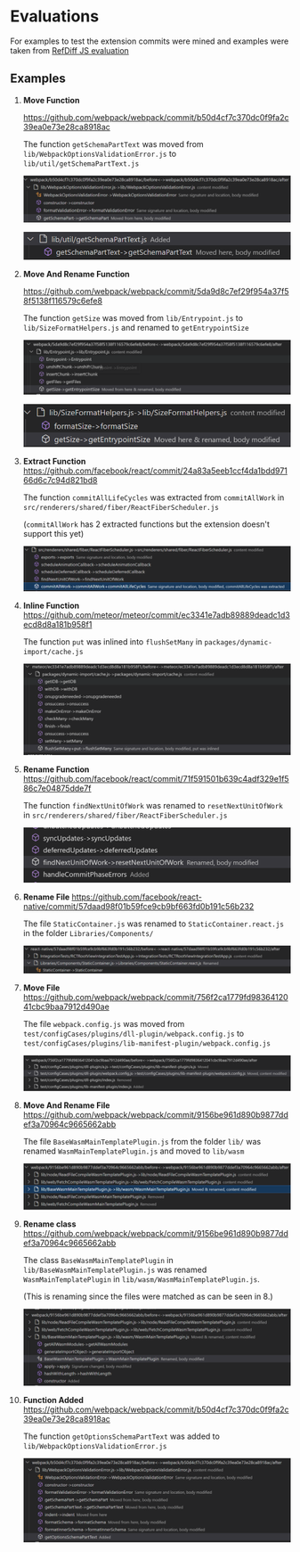 # Evaluations

For examples to test the extension commits were mined and examples were taken from [RefDiff JS evaluation](https://github.com/aserg-ufmg/RefDiff/blob/master/refdiff-evaluation/src/test/java/refdiff/evaluation/js/ComputeRecallJs.java)

## Examples

1. **Move Function**

    <https://github.com/webpack/webpack/commit/b50d4cf7c370dc0f9fa2c39ea0e73e28ca8918ac>

    The function `getSchemaPartText` was moved from `lib/WebpackOptionsValidationError.js` to `lib/util/getSchemaPartText.js`

    ![Moved from](EvaluationResults/MoveFunction.png?raw=true)

    ![Moved to](EvaluationResults/MoveFunctionAfter.png?raw=true)

2. **Move And Rename Function**

    <https://github.com/webpack/webpack/commit/5da9d8c7ef29f954a37f58f5138f116579c6efe8>

    The function `getSize` was moved from `lib/Entrypoint.js` to `lib/SizeFormatHelpers.js` and renamed to `getEntrypointSize`

    ![Moved and renamed from](EvaluationResults/MoveAndRenameFunction.png?raw=true)

    ![Moved to](EvaluationResults/MoveAndRenameFunctionAfter.png?raw=true)

3. **Extract Function**
    <https://github.com/facebook/react/commit/24a83a5eeb1ccf4da1bdd97166d6c7c94d821bd8>

    The function `commitAllLifeCycles` was extracted from `commitAllWork` in `src/renderers/shared/fiber/ReactFiberScheduler.js`

    (`commitAllWork` has 2 extracted functions but the extension doesn't support this yet)

    ![Extracted](EvaluationResults/ExtractedFunction.png?raw=true)

4. **Inline Function**
    <https://github.com/meteor/meteor/commit/ec3341e7adb89889deadc1d3ecd8d8a181b958f1>

    The function `put` was inlined into `flushSetMany` in `packages/dynamic-import/cache.js`

    ![Inlined](EvaluationResults/InlinedFunction.png?raw=true)

5. **Rename Function**
    <https://github.com/facebook/react/commit/71f591501b639c4adf329e1f586c7e04875dde7f>

    The function `findNextUnitOfWork` was renamed to `resetNextUnitOfWork` in `src/renderers/shared/fiber/ReactFiberScheduler.js`

    ![Renamed](EvaluationResults/RenamedFunction.png?raw=true)

6. **Rename File**
    <https://github.com/facebook/react-native/commit/57daad98f01b59fce9cb9bf663fd0b191c56b232>

    The file `StaticContainer.js` was renamed to `StaticContainer.react.js` in the folder `Libraries/Components/`

    ![RenamedFile](EvaluationResults/RenamedFile.png?raw=true)

7. **Move File**
    <https://github.com/webpack/webpack/commit/756f2ca1779fd9836412041cbc9baa7912d490ae>

    The file `webpack.config.js` was moved from `test/configCases/plugins/dll-plugin/webpack.config.js` to `test/configCases/plugins/lib-manifest-plugin/webpack.config.js`

    ![MovedFile](EvaluationResults/MoveFile.png?raw=true)

8. **Move And Rename File**
    <https://github.com/webpack/webpack/commit/9156be961d890b9877ddef3a70964c9665662abb>

    The file `BaseWasmMainTemplatePlugin.js` from the folder `lib/` was renamed `WasmMainTemplatePlugin.js` and moved to `lib/wasm`

    ![MovedAndRenamedFile](EvaluationResults/MoveAndRenamedFile.png?raw=true)

9. **Rename class**
    <https://github.com/webpack/webpack/commit/9156be961d890b9877ddef3a70964c9665662abb>

    The class `BaseWasmMainTemplatePlugin` in `lib/BaseWasmMainTemplatePlugin.js` was renamed `WasmMainTemplatePlugin` in `lib/wasm/WasmMainTemplatePlugin.js`.

    (This is renaming since the files were matched as can be seen in 8.)

    ![RenamedClass](EvaluationResults/RenamedClass.png?raw=true)

10. **Function Added**
    <https://github.com/webpack/webpack/commit/b50d4cf7c370dc0f9fa2c39ea0e73e28ca8918ac>

    The function `getOptionsSchemaPartText` was added to `lib/WebpackOptionsValidationError.js`

    ![FunctionAdded](EvaluationResults/FunctionAdded.png?raw=true)
